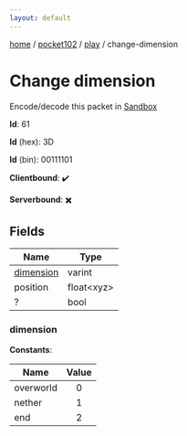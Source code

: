 ```yaml
---
layout: default
---
```


[home](/)  /  [pocket102](/protocol/pocket102)  /  [play](/protocol/pocket102/play)  /  change-dimension

# Change dimension

Encode/decode this packet in [Sandbox](../../../sandbox/pocket102#play.change_dimension)

**Id**: 61

**Id** (hex): 3D

**Id** (bin): 00111101

**Clientbound**: ✔️

**Serverbound**: ✖️

## Fields

Name | Type
---|---
[dimension](#dimension) | varint
position | float&lt;xyz&gt;
? | bool

### dimension

**Constants**:

Name | Value
---|:---:
overworld | 0
nether | 1
end | 2
